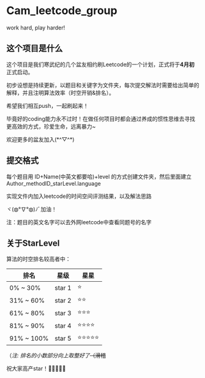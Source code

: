 # Cam_leetcode_group
work hard, play harder!

## 这个项目是什么

这个项目是我们寒武纪的几个盆友相约刷Leetcode的一个计划，正式将于**4月初**正式启动。

初步设想是持续更新，以题目和关键字为文件夹，每次提交解法时需要给出简单的解释，并且注明算法效率（时空开销&排名）。

希望我们相互push，一起刷起来！

毕竟好的coding能力永不过时！在做任何项目时都会通过养成的惯性思维去寻找更高效的方式，珍爱生命，远离暴力~

欢迎更多的盆友加入(\*^▽^\*)

## 提交格式

每个题目用 ID+Name(中英文都要哈)+level 的方式创建文件夹，然后里面建立  Author_methodID_starLevel.language

实现文件内加入leetcode的时间空间评测结果，以及解法思路

ヾ(◍°∇°◍)ﾉﾞ加油！


注：题目的英文名字可以去外网leetcode中查看同题号的名字

## 关于StarLevel

算法的时空排名较高者中：

| 排名   |  星级  |  星星 |
| ----   |  ----  | --- |
| 0% ~ 30%   | star 1 |⭐            |
| 31% ~ 60%  | star 2 |⭐⭐          |
| 61% ~ 80%  | star 3 |⭐⭐⭐       |
| 81% ~ 90%  | star 4 |⭐⭐⭐⭐     |
| 91% ~ 100% | star 5 |⭐⭐⭐⭐⭐    |

（*注: 排名的小数部分向上取整好了*~~（滑稽~~

祝大家高产star！🌟🌟🌟🌟🌟
